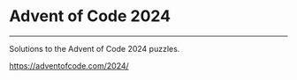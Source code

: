 # Advent of Code 2024

---------------------

Solutions to the Advent of Code 2024 puzzles.

https://adventofcode.com/2024/